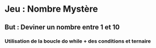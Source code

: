 # Jeu : Nombre Mystère

## But : Deviner un nombre entre 1 et 10 

### Utilisation de la boucle do while + des conditions et ternaire